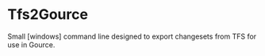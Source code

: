 Tfs2Gource
==========

Small [windows] command line designed to export changesets from TFS for use in Gource.
